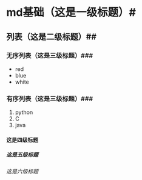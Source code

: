 # md基础（这是一级标题）#
## 列表（这是二级标题）##
### 无序列表（这是三级标题）###
+ red
+ blue
+ white
### 有序列表（这是三级标题）###
1. python
2. C
3. java
#### 这是四级标题 ####
##### 这是五级标题 #####
###### 这是六级标题 ######